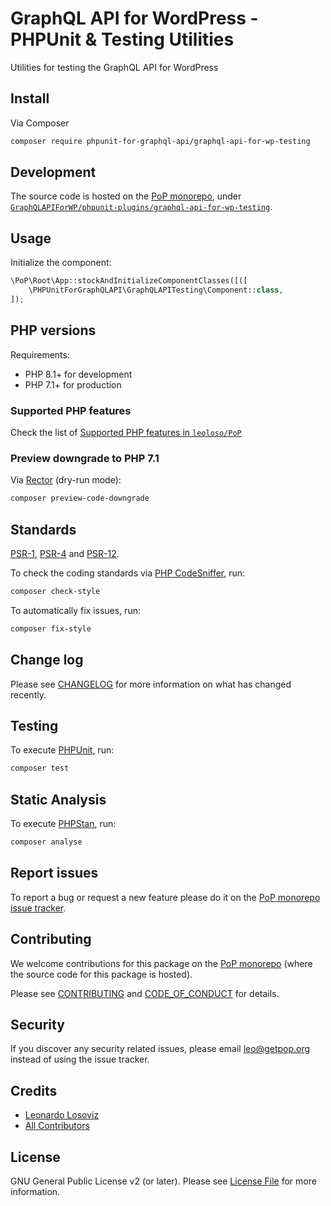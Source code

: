 # GraphQL API for WordPress - PHPUnit & Testing Utilities

<!--
[![Build Status][ico-travis]][link-travis]
[![Quality Score][ico-code-quality]][link-code-quality]
[![Software License][ico-license]](LICENSE.md)
[![Latest Version on Packagist][ico-version]][link-packagist]
[![Coverage Status][ico-scrutinizer]][link-scrutinizer]
[![Total Downloads][ico-downloads]][link-downloads]
-->

Utilities for testing the GraphQL API for WordPress

## Install

Via Composer

``` bash
composer require phpunit-for-graphql-api/graphql-api-for-wp-testing
```

## Development

The source code is hosted on the [PoP monorepo](https://github.com/leoloso/PoP), under [`GraphQLAPIForWP/phpunit-plugins/graphql-api-for-wp-testing`](https://github.com/leoloso/PoP/tree/master/layers/GraphQLAPIForWP/phpunit-plugins/graphql-api-for-wp-testing).

## Usage

Initialize the component:

``` php
\PoP\Root\App::stockAndInitializeComponentClasses([([
    \PHPUnitForGraphQLAPI\GraphQLAPITesting\Component::class,
]);
```

## PHP versions

Requirements:

- PHP 8.1+ for development
- PHP 7.1+ for production

### Supported PHP features

Check the list of [Supported PHP features in `leoloso/PoP`](https://github.com/leoloso/PoP/blob/master/docs/supported-php-features.md)

### Preview downgrade to PHP 7.1

Via [Rector](https://github.com/rectorphp/rector) (dry-run mode):

```bash
composer preview-code-downgrade
```

## Standards

[PSR-1](https://www.php-fig.org/psr/psr-1), [PSR-4](https://www.php-fig.org/psr/psr-4) and [PSR-12](https://www.php-fig.org/psr/psr-12).

To check the coding standards via [PHP CodeSniffer](https://github.com/squizlabs/PHP_CodeSniffer), run:

``` bash
composer check-style
```

To automatically fix issues, run:

``` bash
composer fix-style
```

## Change log

Please see [CHANGELOG](CHANGELOG.md) for more information on what has changed recently.

## Testing

To execute [PHPUnit](https://phpunit.de/), run:

``` bash
composer test
```

## Static Analysis

To execute [PHPStan](https://github.com/phpstan/phpstan), run:

``` bash
composer analyse
```

## Report issues

To report a bug or request a new feature please do it on the [PoP monorepo issue tracker](https://github.com/leoloso/PoP/issues).

## Contributing

We welcome contributions for this package on the [PoP monorepo](https://github.com/leoloso/PoP) (where the source code for this package is hosted).

Please see [CONTRIBUTING](CONTRIBUTING.md) and [CODE_OF_CONDUCT](CODE_OF_CONDUCT.md) for details.

## Security

If you discover any security related issues, please email leo@getpop.org instead of using the issue tracker.

## Credits

- [Leonardo Losoviz][link-author]
- [All Contributors][link-contributors]

## License

GNU General Public License v2 (or later). Please see [License File](LICENSE.md) for more information.

[ico-version]: https://img.shields.io/packagist/v/phpunit-for-graphql-api/graphql-api-for-wp-testing.svg?style=flat-square
[ico-license]: https://img.shields.io/badge/license-GPLv2-brightgreen.svg?style=flat-square
[ico-travis]: https://img.shields.io/travis/phpunit-for-graphql-api/graphql-api-for-wp-testing/master.svg?style=flat-square
[ico-scrutinizer]: https://img.shields.io/scrutinizer/coverage/g/phpunit-for-graphql-api/graphql-api-for-wp-testing.svg?style=flat-square
[ico-code-quality]: https://img.shields.io/scrutinizer/g/phpunit-for-graphql-api/graphql-api-for-wp-testing.svg?style=flat-square
[ico-downloads]: https://img.shields.io/packagist/dt/phpunit-for-graphql-api/graphql-api-for-wp-testing.svg?style=flat-square

[link-packagist]: https://packagist.org/packages/phpunit-for-graphql-api/graphql-api-for-wp-testing
[link-travis]: https://travis-ci.org/phpunit-for-graphql-api/graphql-api-for-wp-testing
[link-scrutinizer]: https://scrutinizer-ci.com/g/phpunit-for-graphql-api/graphql-api-for-wp-testing/code-structure
[link-code-quality]: https://scrutinizer-ci.com/g/phpunit-for-graphql-api/graphql-api-for-wp-testing
[link-downloads]: https://packagist.org/packages/phpunit-for-graphql-api/graphql-api-for-wp-testing
[link-author]: https://github.com/leoloso
[link-contributors]: ../../../../../../contributors

